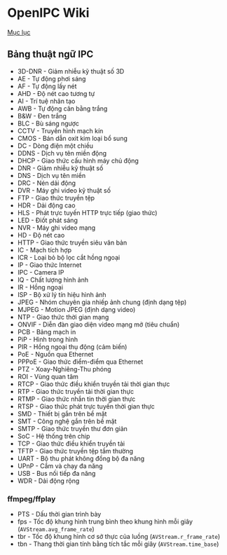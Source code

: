 # OpenIPC Wiki
[Mục lục](../README.md)

Bảng thuật ngữ IPC
------------

- 3D-DNR - Giảm nhiễu kỹ thuật số 3D
- AE - Tự động phơi sáng
- AF - Tự động lấy nét
- AHD - Độ nét cao tương tự
- AI - Trí tuệ nhân tạo
- AWB - Tự động cân bằng trắng
- B&W - Đen trắng
- BLC - Bù sáng ngược
- CCTV - Truyền hình mạch kín
- CMOS - Bán dẫn oxit kim loại bổ sung
- DC - Dòng điện một chiều
- DDNS - Dịch vụ tên miền động
- DHCP - Giao thức cấu hình máy chủ động
- DNR - Giảm nhiễu kỹ thuật số
- DNS - Dịch vụ tên miền
- DRC - Nén dải động
- DVR - Máy ghi video kỹ thuật số
- FTP - Giao thức truyền tệp
- HDR - Dải động cao
- HLS - Phát trực tuyến HTTP trực tiếp (giao thức)
- LED - Điốt phát sáng
- NVR - Máy ghi video mạng
- HD - Độ nét cao
- HTTP - Giao thức truyền siêu văn bản
- IC - Mạch tích hợp
- ICR - Loại bỏ bộ lọc cắt hồng ngoại
- IP - Giao thức Internet
- IPC - Camera IP
- IQ - Chất lượng hình ảnh
- IR - Hồng ngoại
- ISP - Bộ xử lý tín hiệu hình ảnh
- JPEG - Nhóm chuyên gia nhiếp ảnh chung (định dạng tệp)
- MJPEG - Motion JPEG (định dạng video)
- NTP - Giao thức thời gian mạng
- ONVIF - Diễn đàn giao diện video mạng mở (tiêu chuẩn)
- PCB - Bảng mạch in
- PiP - Hình trong hình
- PIR - Hồng ngoại thụ động (cảm biến)
- PoE - Nguồn qua Ethernet
- PPPoE - Giao thức điểm-điểm qua Ethernet
- PTZ - Xoay-Nghiêng-Thu phóng
- ROI - Vùng quan tâm
- RTCP - Giao thức điều khiển truyền tải thời gian thực
- RTP - Giao thức truyền tải thời gian thực
- RTMP - Giao thức nhắn tin thời gian thực
- RTSP - Giao thức phát trực tuyến thời gian thực
- SMD - Thiết bị gắn trên bề mặt
- SMT - Công nghệ gắn trên bề mặt
- SMTP - Giao thức truyền thư đơn giản
- SoC - Hệ thống trên chip
- TCP - Giao thức điều khiển truyền tải
- TFTP - Giao thức truyền tệp tầm thường
- UART - Bộ thu phát không đồng bộ đa năng
- UPnP - Cắm và chạy đa năng
- USB - Bus nối tiếp đa năng
- WDR - Dải động rộng

### ffmpeg/ffplay

- PTS - Dấu thời gian trình bày
- fps - Tốc độ khung hình trung bình theo khung hình mỗi giây (`AVStream.avg_frame_rate`)
- tbr - Tốc độ khung hình cơ sở thực của luồng (`AVStream.r_frame_rate`)
- tbn - Thang thời gian tính bằng tích tắc mỗi giây (`AVStream.time_base`)

